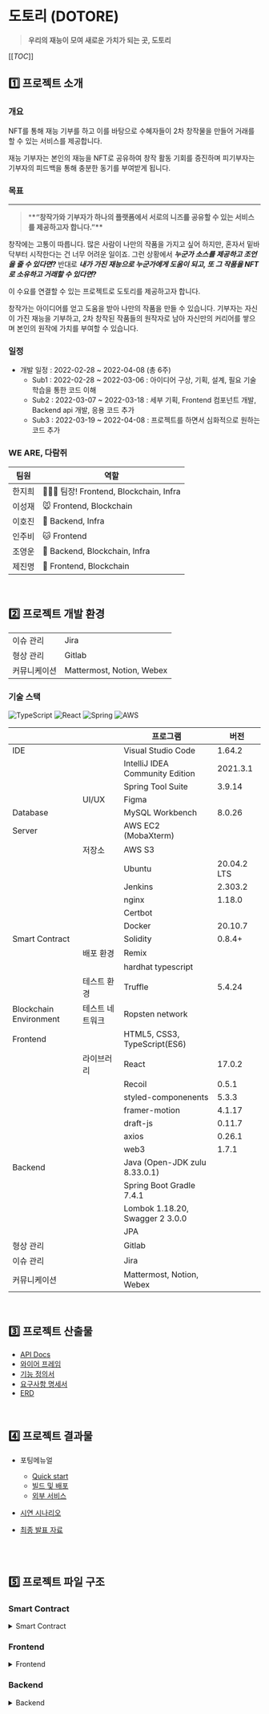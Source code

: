 # 도토리 **(DOTORE)**

> **우리의 재능이 모여 새로운 가치가 되는 곳, 도토리**

[[_TOC_]]

## **1️⃣ 프로젝트 소개**

### 개요

NFT를 통해 재능 기부를 하고 이를 바탕으로 수혜자들이 2차 창작물을 만들어 거래를 할 수 있는 서비스를 제공합니다.

재능 기부자는 본인의 재능을 NFT로 공유하여 창작 활동 기회를 증진하며 피기부자는 기부자의 피드백을 통해 충분한 동기를 부여받게 됩니다.

### 목표

---

> \***\*“창작가와 기부자가 하나의 플랫폼에서 서로의 니즈를 공유할 수 있는 서비스를 제공하고자 합니다.”\*\***

창작에는 고통이 따릅니다. 많은 사람이 나만의 작품을 가지고 싶어 하지만, 혼자서 밑바닥부터 시작한다는 건 너무 어려운 일이죠. 그런 상황에서 **_누군가 소스를 제공하고 조언을 줄 수 있다면?_**
반대로 **_내가 가진 재능으로 누군가에게 도움이 되고, 또 그 작품을 NFT로 소유하고 거래할 수 있다면?_**

이 수요를 연결할 수 있는 프로젝트로 도토리를 제공하고자 합니다.

창작가는 아이디어를 얻고 도움을 받아 나만의 작품을 만들 수 있습니다. 기부자는 자신이 가진 재능을 기부하고, 2차 창작된 작품들의 원작자로 남아 자신만의 커리어를 쌓으며 본인의 원작에 가치를 부여할 수 있습니다.

### 일정

- 개발 일정 : 2022-02-28 ~ 2022-04-08 (총 6주)
  - Sub1 : 2022-02-28 ~ 2022-03-06 : 아이디어 구상, 기획, 설계, 필요 기술 학습을 통한 코드 이해
  - Sub2 : 2022-03-07 ~ 2022-03-18 : 세부 기획, Frontend 컴포넌트 개발, Backend api 개발, 응용 코드 추가
  - Sub3 : 2022-03-19 ~ 2022-04-08 : 프로젝트를 하면서 심화적으로 원하는 코드 추가

### WE ARE, 다람쥐

| 팀원   | 역할                                     |
| ------ | ---------------------------------------- |
| 한지희 | 💪😎🎺 팀장! Frontend, Blockchain, Infra |
| 이성재 | 🐭 Frontend, Blockchain                  |
| 이호진 | 🐯 Backend, Infra                        |
| 인주비 | 🐱 Frontend                              |
| 조영운 | 🐹 Backend, Blockchain, Infra            |
| 제진명 | 🐨 Frontend, Blockchain                  |

<br>

## **:two: 프로젝트 개발 환경**

|              |                           |
| ------------ | ------------------------- |
| 이슈 관리    | Jira                      |
| 형상 관리    | Gitlab                    |
| 커뮤니케이션 | Mattermost, Notion, Webex |

### 기술 스택

<img alt="TypeScript" src ="https://img.shields.io/badge/TypeScript-007ACC?style=for-the-badge&logo=typescript&logoColor=white"/>
<img alt="React" src ="https://img.shields.io/badge/React-20232A?style=for-the-badge&logo=react&logoColor=61DAFB"/>
<img alt="Spring" src ="https://img.shields.io/badge/Spring-6DB33F?style=for-the-badge&logo=spring&logoColor=white"/>
<img alt="AWS" src ="https://img.shields.io/badge/Amazon_AWS-232F3E?style=for-the-badge&logo=amazon-aws&logoColor=white"/>

|                        |                 | 프로그램                        | 버전        |
| ---------------------- | --------------- | ------------------------------- | ----------- |
| IDE                    |                 | Visual Studio Code              | 1.64.2      |
|                        |                 | IntelliJ IDEA Community Edition | 2021.3.1    |
|                        |                 | Spring Tool Suite               | 3.9.14      |
|                        | UI/UX           | Figma                           |             |
| Database               |                 | MySQL Workbench                 | 8.0.26      |
| Server                 |                 | AWS EC2 (MobaXterm)             |             |
|                        | 저장소          | AWS S3                          |             |
|                        |                 | Ubuntu                          | 20.04.2 LTS |
|                        |                 | Jenkins                         | 2.303.2     |
|                        |                 | nginx                           | 1.18.0      |
|                        |                 | Certbot                         |             |
|                        |                 | Docker                          | 20.10.7     |
| Smart Contract         |                 | Solidity                        | 0.8.4+      |
|                        | 배포 환경       | Remix                           |             |
|                        |                 | hardhat typescript              |             |
|                        | 테스트 환경     | Truffle                         | 5.4.24      |
| Blockchain Environment | 테스트 네트워크 | Ropsten network                 |             |
| Frontend               |                 | HTML5, CSS3, TypeScript(ES6)    |             |
|                        | 라이브러리      | React                           | 17.0.2      |
|                        |                 | Recoil                          | 0.5.1       |
|                        |                 | styled-componenents             | 5.3.3       |
|                        |                 | framer-motion                   | 4.1.17      |
|                        |                 | draft-js                        | 0.11.7      |
|                        |                 | axios                           | 0.26.1      |
|                        |                 | web3                            | 1.7.1       |
| Backend                |                 | Java (Open-JDK zulu 8.33.0.1)   |             |
|                        |                 | Spring Boot Gradle 7.4.1        |             |
|                        |                 | Lombok 1.18.20, Swagger 2 3.0.0 |             |
|                        |                 | JPA                             |             |
| 형상 관리              |                 | Gitlab                          |             |
| 이슈 관리              |                 | Jira                            |             |
| 커뮤니케이션           |                 | Mattermost, Notion, Webex       |             |

<br>

## **:three: 프로젝트 산출물**

- [API Docs](./docs/API설계서.pdf)
- [와이어 프레임](./docs/와이어프레임.pdf)
- [기능 정의서](./docs/기능명세서.pdf)
- [요구사항 명세서](./docs/요구사항명세서.pdf)
- [ERD](<(./docs/DOTORE_ERD설계.PNG)>)

<br>

## **4️⃣ 프로젝트 결과물**

- 포팅메뉴얼

  - [Quick start](./exec/Quick-start.md)
  - [빌드 및 배포](./exec/빌드_및_배포.pdf)
  - [외부 서비스](./exec/외부_서비스.pdf)
- [시연 시나리오](./exec/시연_시나리오.pdf)
- [최종 발표 자료](./docs/서울_4반_A407_발표자료.pdf)



<br>

<br>

## **5️⃣ 프로젝트 파일 구조**

### **Smart Contract**

<details><summary>Smart Contract</summary>

```
📦smart-contracts
  ┣ 📂contracts
  ┃ ┣ 📜DTT.sol
  ┃ ┗ 📜DTTMarket.sol
  ┣ 📂scripts
  ┃ ┗ 📜deploy.js
  ┣ 📂test
  ┃ ┗ 📜market-test.js
  ┣ 📜.eslintignore
  ┣ 📜.eslintrc.js
  ┣ 📜.gitignore
  ┣ 📜.npmignore
  ┣ 📜.prettierignore
  ┣ 📜.prettierrc
  ┣ 📜.solhint.json
  ┣ 📜.solhintignore
  ┣ 📜hardhat.config.js
  ┣ 📜package.json
  ┗ 📜README.md
```
</details>

### **Frontend**

<details><summary>Frontend</summary>

```
📦frontend
  ┣ 📂.storybook
  ┃ ┣ 📜main.js
  ┃ ┗ 📜preview.js
  ┣ 📂public
  ┃ ┣ 📜favicon.ico
  ┃ ┣ 📜index.html
  ┃ ┣ 📜logo192.png
  ┃ ┣ 📜logo512.png
  ┃ ┣ 📜manifest.json
  ┃ ┗ 📜robots.txt
  ┣ 📂src
  ┃ ┣ 📂api
  ┃ ┃ ┣ 📜api.tsx
  ┃ ┃ ┣ 📜artist.tsx
  ┃ ┃ ┣ 📜feedback.tsx
  ┃ ┃ ┣ 📜item.tsx
  ┃ ┃ ┣ 📜sale.tsx
  ┃ ┃ ┗ 📜user.tsx
  ┃ ┣ 📂assets
  ┃ ┃ ┣ 📂feedback
  ┃ ┃ ┃ ┗ 📜sitting-dotori.png
  ┃ ┃ ┣ 📂profile
  ┃ ┃ ┃ ┗ 📜default_dotori.png
  ┃ ┃ ┗ 📜banner1.png
  ┃ ┣ 📂contracts
  ┃ ┃ ┣ 📂api
  ┃ ┃ ┃ ┣ 📜first.tsx
  ┃ ┃ ┃ ┣ 📜ItemTxRecord.tsx
  ┃ ┃ ┃ ┣ 📜mypage.tsx
  ┃ ┃ ┃ ┣ 📜second.tsx
  ┃ ┃ ┃ ┗ 📜transactionRecord.tsx
  ┃ ┃ ┗ 📜index.ts
  ┃ ┣ 📂lib
  ┃ ┃ ┗ 📜connectors.tsx
  ┃ ┣ 📂pages
  ┃ ┃ ┣ 📂artist
  ┃ ┃ ┃ ┣ 📜Artist.tsx
  ┃ ┃ ┃ ┣ 📜AuthoredNFTList.tsx
  ┃ ┃ ┃ ┣ 📜Download.tsx
  ┃ ┃ ┃ ┣ 📜FeedbackList.tsx
  ┃ ┃ ┃ ┣ 📜Like.tsx
  ┃ ┃ ┃ ┣ 📜OwnedNFTList.tsx
  ┃ ┃ ┃ ┗ 📜TxHistory.tsx
  ┃ ┃ ┣ 📂feedback
  ┃ ┃ ┃ ┣ 📜Feedback.tsx
  ┃ ┃ ┃ ┗ 📜FeedbackCreate.tsx
  ┃ ┃ ┣ 📂list
  ┃ ┃ ┃ ┣ 📜ChildList.tsx
  ┃ ┃ ┃ ┣ 📜List.tsx
  ┃ ┃ ┃ ┗ 📜ParentList.tsx
  ┃ ┃ ┣ 📂minting
  ┃ ┃ ┃ ┣ 📜ChildMinting.tsx
  ┃ ┃ ┃ ┗ 📜ParentMinting.tsx
  ┃ ┃ ┣ 📜Detail.tsx
  ┃ ┃ ┗ 📜Main.tsx
  ┃ ┣ 📂shared
  ┃ ┃ ┗ 📜GlobalStyles.tsx
  ┃ ┣ 📂stories
  ┃ ┃ ┣ 📂artist
  ┃ ┃ ┃ ┣ 📜ArtistFeedbackList.stories.tsx
  ┃ ┃ ┃ ┣ 📜ArtistFeedbackList.tsx
  ┃ ┃ ┃ ┣ 📜ArtistNav.stories.tsx
  ┃ ┃ ┃ ┣ 📜ArtistNav.tsx
  ┃ ┃ ┃ ┣ 📜ArtistNavMenu.stories.tsx
  ┃ ┃ ┃ ┣ 📜ArtistNavMenu.tsx
  ┃ ┃ ┃ ┣ 📜FeedbackToggleButtons.stories.tsx
  ┃ ┃ ┃ ┣ 📜FeedbackToggleButtons.tsx
  ┃ ┃ ┃ ┣ 📜ProfileBanner.stories.tsx
  ┃ ┃ ┃ ┣ 📜ProfileBanner.tsx
  ┃ ┃ ┃ ┣ 📜ProfileUpdateModal.stories.tsx
  ┃ ┃ ┃ ┣ 📜ProfileUpdateModal.tsx
  ┃ ┃ ┃ ┣ 📜RefreshTx.tsx
  ┃ ┃ ┃ ┣ 📜TransactionHistoryItem.stories.tsx
  ┃ ┃ ┃ ┣ 📜TransactionHistoryItem.tsx
  ┃ ┃ ┃ ┣ 📜TransactionHistoryList.stories.tsx
  ┃ ┃ ┃ ┗ 📜TransactionHistoryList.tsx
  ┃ ┃ ┣ 📂assets
  ┃ ┃ ┃ ┣ 📂mypage
  ┃ ┃ ┃ ┃ ┣ 📜default-dotori-circle.svg
  ┃ ┃ ┃ ┃ ┣ 📜default-dotori-icon.png
  ┃ ┃ ┃ ┃ ┗ 📜default-dotori.svg
  ┃ ┃ ┃ ┣ 📜code-brackets.svg
  ┃ ┃ ┃ ┣ 📜colors.svg
  ┃ ┃ ┃ ┣ 📜comments.svg
  ┃ ┃ ┃ ┣ 📜direction.svg
  ┃ ┃ ┃ ┣ 📜flow.svg
  ┃ ┃ ┃ ┣ 📜plugin.svg
  ┃ ┃ ┃ ┣ 📜repo.svg
  ┃ ┃ ┃ ┗ 📜stackalt.svg
  ┃ ┃ ┣ 📂common
  ┃ ┃ ┃ ┣ 📜alert.tsx
  ┃ ┃ ┃ ┣ 📜Amount.stories.tsx
  ┃ ┃ ┃ ┣ 📜Amount.tsx
  ┃ ┃ ┃ ┣ 📜Badge.stories.tsx
  ┃ ┃ ┃ ┣ 📜Badge.tsx
  ┃ ┃ ┃ ┣ 📜Icon.stories.tsx
  ┃ ┃ ┃ ┣ 📜Icon.tsx
  ┃ ┃ ┃ ┣ 📜LoadingSpinner.tsx
  ┃ ┃ ┃ ┣ 📜Logo.stories.tsx
  ┃ ┃ ┃ ┣ 📜Logo.tsx
  ┃ ┃ ┃ ┣ 📜MediaBlock.tsx
  ┃ ┃ ┃ ┣ 📜Modal.stories.tsx
  ┃ ┃ ┃ ┣ 📜Modal.tsx
  ┃ ┃ ┃ ┣ 📜Pagination.stories.tsx
  ┃ ┃ ┃ ┣ 📜SearchBar.tsx
  ┃ ┃ ┃ ┣ 📜StyledPagination.tsx
  ┃ ┃ ┃ ┣ 📜TextEditor.stories.tsx
  ┃ ┃ ┃ ┗ 📜TextEditor.tsx
  ┃ ┃ ┣ 📂detail
  ┃ ┃ ┃ ┣ 📜Description.stories.tsx
  ┃ ┃ ┃ ┣ 📜Description.tsx
  ┃ ┃ ┃ ┣ 📜Image.stories.tsx
  ┃ ┃ ┃ ┣ 📜Image.tsx
  ┃ ┃ ┃ ┣ 📜Info.stories.tsx
  ┃ ┃ ┃ ┣ 📜Info.tsx
  ┃ ┃ ┃ ┣ 📜InfoItem.tsx
  ┃ ┃ ┃ ┣ 📜QuestionItem.tsx
  ┃ ┃ ┃ ┣ 📜Questions.stories.tsx
  ┃ ┃ ┃ ┣ 📜Questions.tsx
  ┃ ┃ ┃ ┣ 📜RealtedNFTItem.tsx
  ┃ ┃ ┃ ┣ 📜RelatedNFT.stories.tsx
  ┃ ┃ ┃ ┣ 📜RelatedNFT.tsx
  ┃ ┃ ┃ ┣ 📜SaleDeleteModal.tsx
  ┃ ┃ ┃ ┣ 📜SaleModal.stories.tsx
  ┃ ┃ ┃ ┣ 📜SaleModal.tsx
  ┃ ┃ ┃ ┣ 📜Title.stories.tsx
  ┃ ┃ ┃ ┣ 📜Title.tsx
  ┃ ┃ ┃ ┣ 📜Transaction.stories.tsx
  ┃ ┃ ┃ ┣ 📜Transaction.tsx
  ┃ ┃ ┃ ┗ 📜TransactionItem.tsx
  ┃ ┃ ┣ 📂feedback
  ┃ ┃ ┃ ┣ 📜FeedbackBanner.stories.tsx
  ┃ ┃ ┃ ┣ 📜FeedbackBanner.tsx
  ┃ ┃ ┃ ┣ 📜FeedbackComment.stories.tsx
  ┃ ┃ ┃ ┣ 📜FeedbackComment.tsx
  ┃ ┃ ┃ ┣ 📜FeedbackInputBox.stories.tsx
  ┃ ┃ ┃ ┣ 📜FeedbackInputBox.tsx
  ┃ ┃ ┃ ┣ 📜FeedbackTitle.stories.tsx
  ┃ ┃ ┃ ┗ 📜FeedbackTitle.tsx
  ┃ ┃ ┣ 📂footer
  ┃ ┃ ┃ ┣ 📜Footer.stories.tsx
  ┃ ┃ ┃ ┗ 📜Footer.tsx
  ┃ ┃ ┣ 📂list
  ┃ ┃ ┃ ┣ 📜Category.stories.tsx
  ┃ ┃ ┃ ┣ 📜Category.tsx
  ┃ ┃ ┃ ┣ 📜Checkbox.stories.tsx
  ┃ ┃ ┃ ┣ 📜Checkbox.tsx
  ┃ ┃ ┃ ┣ 📜Item.tsx
  ┃ ┃ ┃ ┣ 📜ItemSkeleton.stories.tsx
  ┃ ┃ ┃ ┣ 📜ItemSkeleton.tsx
  ┃ ┃ ┃ ┣ 📜Skeleton.stories.tsx
  ┃ ┃ ┃ ┗ 📜Skeleton.tsx
  ┃ ┃ ┣ 📂main
  ┃ ┃ ┃ ┗ 📜Banner.tsx
  ┃ ┃ ┣ 📂minting
  ┃ ┃ ┃ ┣ 📜FileDropBox.stories.tsx
  ┃ ┃ ┃ ┣ 📜FileDropBox.tsx
  ┃ ┃ ┃ ┣ 📜OriginalItemImage.tsx
  ┃ ┃ ┃ ┣ 📜SearchResult.tsx
  ┃ ┃ ┃ ┣ 📜TagInputBox.stories.tsx
  ┃ ┃ ┃ ┗ 📜TagInputBox.tsx
  ┃ ┃ ┣ 📂nav
  ┃ ┃ ┃ ┣ 📜Header.stories.tsx
  ┃ ┃ ┃ ┣ 📜Header.tsx
  ┃ ┃ ┃ ┣ 📜MobileMenu.tsx
  ┃ ┃ ┃ ┣ 📜NavMenu.stories.tsx
  ┃ ┃ ┃ ┗ 📜NavMenu.tsx
  ┃ ┃ ┣ 📂profile
  ┃ ┃ ┃ ┣ 📜HorizonProfile.stories.tsx
  ┃ ┃ ┃ ┣ 📜HorizonProfile.tsx
  ┃ ┃ ┃ ┣ 📜Profile.stories.tsx
  ┃ ┃ ┃ ┣ 📜Profile.tsx
  ┃ ┃ ┃ ┣ 📜ProfileImg.stories.tsx
  ┃ ┃ ┃ ┣ 📜ProfileImg.tsx
  ┃ ┃ ┃ ┣ 📜ProfileLevel.stories.tsx
  ┃ ┃ ┃ ┣ 📜ProfileLevel.tsx
  ┃ ┃ ┃ ┣ 📜ProfileNickname.stories.tsx
  ┃ ┃ ┃ ┗ 📜ProfileNickname.tsx
  ┃ ┃ ┣ 📂thumbnail
  ┃ ┃ ┃ ┣ 📜Thumbnail.stories.tsx
  ┃ ┃ ┃ ┣ 📜Thumbnail.tsx
  ┃ ┃ ┃ ┣ 📜ThumbnailGrid.stories.tsx
  ┃ ┃ ┃ ┗ 📜ThumbnailGrid.tsx
  ┃ ┃ ┣ 📜Button.stories.tsx
  ┃ ┃ ┣ 📜Button.tsx
  ┃ ┃ ┣ 📜InputBox.stories.tsx
  ┃ ┃ ┣ 📜InputBox.tsx
  ┃ ┃ ┣ 📜Introduction.stories.mdx
  ┃ ┃ ┣ 📜SubTitle.stories.tsx
  ┃ ┃ ┣ 📜SubTitle.tsx
  ┃ ┃ ┣ 📜TextAreaBox.stories.tsx
  ┃ ┃ ┣ 📜Title.stories.tsx
  ┃ ┃ ┗ 📜Title.tsx
  ┃ ┣ 📂utils
  ┃ ┃ ┣ 📜Level.tsx
  ┃ ┃ ┗ 📜ScrollToTop.tsx
  ┃ ┣ 📜App.tsx
  ┃ ┣ 📜index.tsx
  ┃ ┣ 📜react-app-env.d.ts
  ┃ ┗ 📜Router.tsx
  ┣ 📜.env
  ┣ 📜.gitignore
  ┣ 📜image.d.ts
  ┣ 📜package-lock.json
  ┣ 📜package.json
  ┣ 📜README.md
  ┗ 📜tsconfig.json
```
</details>

### **Backend**
<details><summary>Backend</summary>

```
📦backend
  ┣ 📂gradle
  ┃ ┗ 📂wrapper
  ┃ ┃ ┣ 📜gradle-wrapper.jar
  ┃ ┃ ┗ 📜gradle-wrapper.properties
  ┣ 📂src
  ┃ ┣ 📂main
  ┃ ┃ ┣ 📂java
  ┃ ┃ ┃ ┗ 📂com
  ┃ ┃ ┃ ┃ ┗ 📂daram
  ┃ ┃ ┃ ┃ ┃ ┗ 📂dotore
  ┃ ┃ ┃ ┃ ┃ ┃ ┣ 📂api
  ┃ ┃ ┃ ┃ ┃ ┃ ┃ ┣ 📂controller
  ┃ ┃ ┃ ┃ ┃ ┃ ┃ ┃ ┣ 📜FeedBackController.java
  ┃ ┃ ┃ ┃ ┃ ┃ ┃ ┃ ┣ 📜ItemController.java
  ┃ ┃ ┃ ┃ ┃ ┃ ┃ ┃ ┣ 📜MypageController.java
  ┃ ┃ ┃ ┃ ┃ ┃ ┃ ┃ ┣ 📜SalesController.java
  ┃ ┃ ┃ ┃ ┃ ┃ ┃ ┃ ┗ 📜UserController.java
  ┃ ┃ ┃ ┃ ┃ ┃ ┃ ┣ 📂request
  ┃ ┃ ┃ ┃ ┃ ┃ ┃ ┃ ┣ 📜AnswerReq.java
  ┃ ┃ ┃ ┃ ┃ ┃ ┃ ┃ ┣ 📜DescUpdateReq.java
  ┃ ┃ ┃ ┃ ┃ ┃ ┃ ┃ ┣ 📜FeedbackMeReq.java
  ┃ ┃ ┃ ┃ ┃ ┃ ┃ ┃ ┣ 📜FeedbackReq.java
  ┃ ┃ ┃ ┃ ┃ ┃ ┃ ┃ ┣ 📜FeedbackUpdateReq.java
  ┃ ┃ ┃ ┃ ┃ ┃ ┃ ┃ ┣ 📜ItemButtonReq.java
  ┃ ┃ ┃ ┃ ┃ ┃ ┃ ┃ ┣ 📜ItemReq.java
  ┃ ┃ ┃ ┃ ┃ ┃ ┃ ┃ ┣ 📜ItemTrxReq.java
  ┃ ┃ ┃ ┃ ┃ ┃ ┃ ┃ ┣ 📜ItemUpdateReq.java
  ┃ ┃ ┃ ┃ ┃ ┃ ┃ ┃ ┣ 📜NicknameUpdateReq.java
  ┃ ┃ ┃ ┃ ┃ ┃ ┃ ┃ ┣ 📜ProfileUpdateReq.java
  ┃ ┃ ┃ ┃ ┃ ┃ ┃ ┃ ┣ 📜SaleCompleteReq.java
  ┃ ┃ ┃ ┃ ┃ ┃ ┃ ┃ ┣ 📜SalesCancelReq.java
  ┃ ┃ ┃ ┃ ┃ ┃ ┃ ┃ ┣ 📜SalesReq.java
  ┃ ┃ ┃ ┃ ┃ ┃ ┃ ┃ ┗ 📜SaleTrxReq.java
  ┃ ┃ ┃ ┃ ┃ ┃ ┃ ┣ 📂response
  ┃ ┃ ┃ ┃ ┃ ┃ ┃ ┃ ┣ 📜BaseRes.java
  ┃ ┃ ┃ ┃ ┃ ┃ ┃ ┃ ┣ 📜FeedbackAnswerVO.java
  ┃ ┃ ┃ ┃ ┃ ┃ ┃ ┃ ┣ 📜FeedbackDetailRes.java
  ┃ ┃ ┃ ┃ ┃ ┃ ┃ ┃ ┣ 📜FeedbackListRes.java
  ┃ ┃ ┃ ┃ ┃ ┃ ┃ ┃ ┣ 📜FeedbackQuestionVO.java
  ┃ ┃ ┃ ┃ ┃ ┃ ┃ ┃ ┣ 📜FeedbackRes.java
  ┃ ┃ ┃ ┃ ┃ ┃ ┃ ┃ ┣ 📜FeedbackVO.java
  ┃ ┃ ┃ ┃ ┃ ┃ ┃ ┃ ┣ 📜ItemAuthorListRes.java
  ┃ ┃ ┃ ┃ ┃ ┃ ┃ ┃ ┣ 📜ItemButtonRes.java
  ┃ ┃ ┃ ┃ ┃ ┃ ┃ ┃ ┣ 📜ItemDetailRes.java
  ┃ ┃ ┃ ┃ ┃ ┃ ┃ ┃ ┣ 📜ItemImageRes.java
  ┃ ┃ ┃ ┃ ┃ ┃ ┃ ┃ ┣ 📜ItemLikeRes.java
  ┃ ┃ ┃ ┃ ┃ ┃ ┃ ┃ ┣ 📜ItemListRes.java
  ┃ ┃ ┃ ┃ ┃ ┃ ┃ ┃ ┣ 📜ItemListVO.java
  ┃ ┃ ┃ ┃ ┃ ┃ ┃ ┃ ┣ 📜ItemRelationRes.java
  ┃ ┃ ┃ ┃ ┃ ┃ ┃ ┃ ┣ 📜ItemRelationVO.java
  ┃ ┃ ┃ ┃ ┃ ┃ ┃ ┃ ┣ 📜ItemsRes.java
  ┃ ┃ ┃ ┃ ┃ ┃ ┃ ┃ ┣ 📜MyDownloadListRes.java
  ┃ ┃ ┃ ┃ ┃ ┃ ┃ ┃ ┣ 📜MyLikeListRes.java
  ┃ ┃ ┃ ┃ ┃ ┃ ┃ ┃ ┣ 📜requestFeedbackRes.java
  ┃ ┃ ┃ ┃ ┃ ┃ ┃ ┃ ┣ 📜requestFeedbackVO.java
  ┃ ┃ ┃ ┃ ┃ ┃ ┃ ┃ ┣ 📜responseFeedbackRes.java
  ┃ ┃ ┃ ┃ ┃ ┃ ┃ ┃ ┣ 📜responseFeedbackVO.java
  ┃ ┃ ┃ ┃ ┃ ┃ ┃ ┃ ┣ 📜SaleListRes.java
  ┃ ┃ ┃ ┃ ┃ ┃ ┃ ┃ ┣ 📜SaleListVO.java
  ┃ ┃ ┃ ┃ ┃ ┃ ┃ ┃ ┣ 📜SalesInfoRes.java
  ┃ ┃ ┃ ┃ ┃ ┃ ┃ ┃ ┣ 📜UserListRes.java
  ┃ ┃ ┃ ┃ ┃ ┃ ┃ ┃ ┗ 📜UserRes.java
  ┃ ┃ ┃ ┃ ┃ ┃ ┃ ┗ 📂service
  ┃ ┃ ┃ ┃ ┃ ┃ ┃ ┃ ┣ 📜AwsS3Service.java
  ┃ ┃ ┃ ┃ ┃ ┃ ┃ ┃ ┣ 📜FeedbackService.java
  ┃ ┃ ┃ ┃ ┃ ┃ ┃ ┃ ┣ 📜FeedbackServiceImpl.java
  ┃ ┃ ┃ ┃ ┃ ┃ ┃ ┃ ┣ 📜ItemService.java
  ┃ ┃ ┃ ┃ ┃ ┃ ┃ ┃ ┣ 📜ItemServiceImpl.java
  ┃ ┃ ┃ ┃ ┃ ┃ ┃ ┃ ┣ 📜SaleService.java
  ┃ ┃ ┃ ┃ ┃ ┃ ┃ ┃ ┣ 📜SaleServiceImpl.java
  ┃ ┃ ┃ ┃ ┃ ┃ ┃ ┃ ┣ 📜UserService.java
  ┃ ┃ ┃ ┃ ┃ ┃ ┃ ┃ ┗ 📜UserServiceImpl.java
  ┃ ┃ ┃ ┃ ┃ ┃ ┣ 📂config
  ┃ ┃ ┃ ┃ ┃ ┃ ┃ ┣ 📜AmazonS3Config.java
  ┃ ┃ ┃ ┃ ┃ ┃ ┃ ┣ 📜JpaConfig.java
  ┃ ┃ ┃ ┃ ┃ ┃ ┃ ┗ 📜SwaggerConfig.java
  ┃ ┃ ┃ ┃ ┃ ┃ ┣ 📂db
  ┃ ┃ ┃ ┃ ┃ ┃ ┃ ┣ 📂entity
  ┃ ┃ ┃ ┃ ┃ ┃ ┃ ┃ ┣ 📜Answer.java
  ┃ ┃ ┃ ┃ ┃ ┃ ┃ ┃ ┣ 📜Download.java
  ┃ ┃ ┃ ┃ ┃ ┃ ┃ ┃ ┣ 📜Feedback.java
  ┃ ┃ ┃ ┃ ┃ ┃ ┃ ┃ ┣ 📜Items.java
  ┃ ┃ ┃ ┃ ┃ ┃ ┃ ┃ ┣ 📜Likes.java
  ┃ ┃ ┃ ┃ ┃ ┃ ┃ ┃ ┣ 📜Sales.java
  ┃ ┃ ┃ ┃ ┃ ┃ ┃ ┃ ┣ 📜Secondary.java
  ┃ ┃ ┃ ┃ ┃ ┃ ┃ ┃ ┣ 📜Taglist.java
  ┃ ┃ ┃ ┃ ┃ ┃ ┃ ┃ ┗ 📜Users.java
  ┃ ┃ ┃ ┃ ┃ ┃ ┃ ┗ 📂repository
  ┃ ┃ ┃ ┃ ┃ ┃ ┃ ┃ ┣ 📜AnswerRepository.java
  ┃ ┃ ┃ ┃ ┃ ┃ ┃ ┃ ┣ 📜DownloadRepository.java
  ┃ ┃ ┃ ┃ ┃ ┃ ┃ ┃ ┣ 📜FeedbackRepository.java
  ┃ ┃ ┃ ┃ ┃ ┃ ┃ ┃ ┣ 📜ItemRepository.java
  ┃ ┃ ┃ ┃ ┃ ┃ ┃ ┃ ┣ 📜LikeRepository.java
  ┃ ┃ ┃ ┃ ┃ ┃ ┃ ┃ ┣ 📜SaleRepository.java
  ┃ ┃ ┃ ┃ ┃ ┃ ┃ ┃ ┣ 📜SecondaryRepository.java
  ┃ ┃ ┃ ┃ ┃ ┃ ┃ ┃ ┣ 📜TagRepository.java
  ┃ ┃ ┃ ┃ ┃ ┃ ┃ ┃ ┗ 📜UserRepository.java
  ┃ ┃ ┃ ┃ ┃ ┃ ┗ 📜DotoreApplication.java
  ┃ ┃ ┗ 📂resources
  ┃ ┃ ┃ ┗ 📜application.properties
  ┃ ┗ 📂test
  ┃ ┃ ┗ 📂java
  ┃ ┃ ┃ ┗ 📂com
  ┃ ┃ ┃ ┃ ┗ 📂daram
  ┃ ┃ ┃ ┃ ┃ ┗ 📂dotore
  ┃ ┃ ┃ ┃ ┃ ┃ ┗ 📜DotoreApplicationTests.java
  ┣ 📜.gitignore
  ┣ 📜build.gradle
  ┣ 📜gradlew
  ┣ 📜gradlew.bat
  ┗ 📜settings.gradle
```
</details>

<br>
